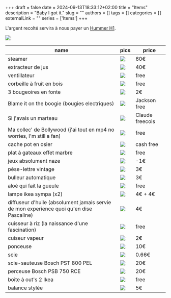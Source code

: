 +++ 
draft = false
date = 2024-09-13T18:33:12+02:00
title = "Items"
description = "Baby I got it."
slug = ""
authors = []
tags = []
categories = []
externalLink = ""
series = ['Items']
+++

L'argent recolté servira à nous payer un [Hummer H1](https://fr.wikipedia.org/wiki/Hummer_H1#/media/Fichier:Hummer_H1_Alpha_Wagon.jpg).

![](https://i.giphy.com/media/v1.Y2lkPTc5MGI3NjExNnVrY21naGwwNHcybmVtZG9ucHAwODk1cW96Z2Nybnl3dmg1ZTg4bSZlcD12MV9pbnRlcm5hbF9naWZfYnlfaWQmY3Q9Zw/fAhOtxIzrTxyE/giphy.gif)

| name | pics | price |
| ---- | ---- | ----- |
| steamer | ![](https://tlentali.com/images/blog/items/IMG_0358.JPEG) | 60€ |
| extracteur de jus | ![](https://tlentali.com/images/blog/items/IMG_0359.JPEG) | 40€ |
| ventillateur | ![](https://tlentali.com/images/blog/items/IMG_0361.JPEG) | free |
| corbeille à fruit en bois | ![](https://tlentali.com/images/blog/items/IMG_0364.JPEG) | free |
| 3 bougeoires en fonte | ![](https://tlentali.com/images/blog/items/IMG_0365.JPEG) | 2€ |
| Blame it on the boogie (bougies electriques) | ![](https://tlentali.com/images/blog/items/IMG_0366.JPEG) | Jackson free |
| Si j'avais un marteau | ![](https://tlentali.com/images/blog/items/IMG_0367.JPEG) | Claude freecois |
| Ma collec' de Bollywood (j'ai tout en mp4 no worries, I'm still a fan) | ![](https://tlentali.com/images/blog/items/IMG_0369.JPEG) | free |
| cache pot en osier | ![](https://tlentali.com/images/blog/items/IMG_0370.JPEG) | cash free |
| plat à gateaux effet marbre | ![](https://tlentali.com/images/blog/items/IMG_0372.JPEG) | free |
| jeux absolument naze | ![](https://tlentali.com/images/blog/items/IMG_0375.JPEG) | -1€ |
| pèse-lettre vintage | ![](https://tlentali.com/images/blog/items/IMG_0376.JPEG) | 3€ |
| bulleur automatique | ![](https://tlentali.com/images/blog/items/IMG_0377.JPEG) | 3€ |
| aloé qui fait la gueule | ![](https://tlentali.com/images/blog/items/IMG_0379.JPEG) | free |
| lampe ikea sympa (x2) | ![](https://tlentali.com/images/blog/items/IMG_0380.JPEG) | 4€  + 4€ |
| diffuseur d'huile (absolument jamais servie de mon experience quoi qu'en dise Pascaline) | ![](https://tlentali.com/images/blog/items/IMG_0381.JPEG) | 4€ |
| cuisseur à riz (la naissance d'une fascination) | ![](https://tlentali.com/images/blog/items/IMG_0387.JPEG) | free |
| cuiseur vapeur | ![](https://tlentali.com/images/blog/items/IMG_0388.JPEG) | 2€ |
| ponceuse | ![](https://tlentali.com/images/blog/items/IMG_0438.jpg) | 10€ |
| scie | ![](https://tlentali.com/images/blog/items/IMG_0439.jpg) | 0.66€ |
| scie-sauteuse Bosch PST 800 PEL | ![](https://tlentali.com/images/blog/items/IMG_0440.jpg) | 20€ |
| perceuse Bosch PSB 750 RCE | ![](https://tlentali.com/images/blog/items/IMG_0441.jpg) | 20€ |
| boite à out's 2 Ikea | ![](https://tlentali.com/images/blog/items/IMG_0442.jpg) | free |
| balance stylée | ![](https://tlentali.com/images/blog/items/IMG_0443.jpg) | 5€ |
